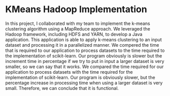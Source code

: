 # KMeans Hadoop Implementation
In this project, I collaborated with my team to implement the k-means clustering algorithm using a MapReduce approach. We leveraged the Hadoop framework, including HDFS and YARN, to develop a Java application. This application is able to apply k-means clustering to an input dataset and processing it in a parallelized manner.
We compered the time that is required to our application to process datasets to the time required to the implementation of scikit-learn. Our program obviously is slower but the increment time in percentage if we try to put in input a larger dataset is very smaller, so we can say that it works. 
We compared the time required for our application to process datasets with the time required for the implementation of scikit-learn. Our program is obviously slower, but the percentage increase in processing time when using a larger dataset is very small. Therefore, we can conclude that it is functional.
